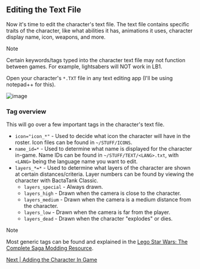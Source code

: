 ## Editing the Text File
Now it's time to edit the character's text file. The text file contains specific traits of the character, like what abilities it has, animations it uses, character display name, icon, weapons, and more.

> [!NOTE]
> Certain keywords/tags typed into the character text file may not function between games. For example, lightsabers will NOT work in LB1.

Open your character's `*.TXT` file in any text editing app (I'll be using notepad++ for this).

![image](https://github.com/user-attachments/assets/b32463a1-d658-44df-8b9a-fe123568cca7)

### Tag overview
This will go over a few important tags in the character's text file.
- `icon="icon_*"` - Used to decide what icon the character will have in the roster. Icon files can be found in `~/STUFF/ICONS`.
- `name_id=*` - Used to determine what name is displayed for the character in-game. Name IDs can be found in `~/STUFF/TEXT/<LANG>.txt`, with `<LANG>` being the language name you want to edit.
- `layers_*=*` - Used to determine what layers of the character are shown at certain distances/criteria. Layer numbers can be found by viewing the character with BactaTank Classic.
  - `layers_special` - Always drawn.
  - `layers_high` - Drawn when the camera is close to the character.
  - `layers_medium` - Drawn when the camera is a medium distance from the character.
  - `layers_low` - Drawn when the camera is far from the player.
  - `layers_dead` - Drawn when the character "explodes" or dies.

> [!NOTE]
> Most generic tags can be found and explained in the [Lego Star Wars: The Complete Saga Modding Resource](https://docs.google.com/document/d/1HyLlJhCfjT6hUY-UU9ACqak4tDqorkk464dm7nuvH74/edit?tab=t.0).

[Next | Adding the Character In Game](adding-the-char.md)
